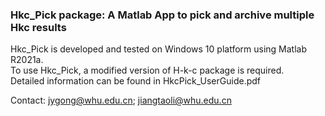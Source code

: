 ### Hkc_Pick package: A Matlab App to pick and archive multiple Hkc results

Hkc_Pick is developed and tested on Windows 10 platform using Matlab R2021a.  
To use Hkc_Pick, a modified version of H-k-c package is required.  
Detailed information can be found in HkcPick_UserGuide.pdf  

Contact: jygong@whu.edu.cn; jiangtaoli@whu.edu.cn
